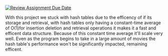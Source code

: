 [![Review Assignment Due Date](https://classroom.github.com/assets/deadline-readme-button-24ddc0f5d75046c5622901739e7c5dd533143b0c8e959d652212380cedb1ea36.svg)](https://classroom.github.com/a/tXG5FafZ)

With this project we stuck with hash tables due to the efficency of if its storage and retrieval, with hash tables only having a constant-time average of O(1)for insertion deletion and retrieval operations it makes it a fast and efficent data structure. Because of this constant time average it'll scale very well. Even as the program begins to take in a large amount of movies the hash table's performance won't be significantly impacted, remaining efficent.
